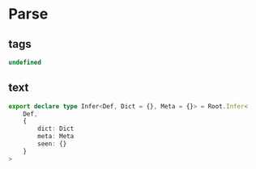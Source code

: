 # Parse

## tags

```ts
undefined
```

## text

```ts
export declare type Infer<Def, Dict = {}, Meta = {}> = Root.Infer<
    Def,
    {
        dict: Dict
        meta: Meta
        seen: {}
    }
>
```
